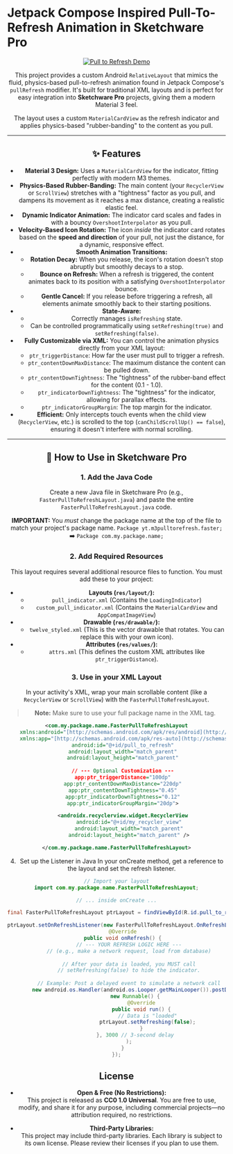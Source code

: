 # Jetpack Compose Inspired Pull-To-Refresh Animation in Sketchware Pro

<div align="center">

[![Pull to Refresh Demo]()]()

This project provides a custom Android `RelativeLayout` that mimics the fluid, physics-based pull-to-refresh animation found in Jetpack Compose's `pullRefresh` modifier. It's built for traditional XML layouts and is perfect for easy integration into **Sketchware Pro** projects, giving them a modern Material 3 feel.

The layout uses a custom `MaterialCardView` as the refresh indicator and applies physics-based "rubber-banding" to the content as you pull.

---

## ✨ Features

* **Material 3 Design:** Uses a `MaterialCardView` for the indicator, fitting perfectly with modern M3 themes.
* **Physics-Based Rubber-Banding:** The main content (your `RecyclerView` or `ScrollView`) stretches with a "tightness" factor as you pull, and dampens its movement as it reaches a max distance, creating a realistic elastic feel.
* **Dynamic Indicator Animation:** The indicator card scales and fades in with a bouncy `OvershootInterpolator` as you pull.
* **Velocity-Based Icon Rotation:** The icon *inside* the indicator card rotates based on the **speed and direction** of your pull, not just the distance, for a dynamic, responsive effect.
* **Smooth Animation Transitions:**
    * **Rotation Decay:** When you release, the icon's rotation doesn't stop abruptly but smoothly decays to a stop.
    * **Bounce on Refresh:** When a refresh is triggered, the content animates back to its position with a satisfying `OvershootInterpolator` bounce.
    * **Gentle Cancel:** If you release before triggering a refresh, all elements animate smoothly back to their starting positions.
* **State-Aware:**
    * Correctly manages `isRefreshing` state.
    * Can be controlled programmatically using `setRefreshing(true)` and `setRefreshing(false)`.
* **Fully Customizable via XML:** You can control the animation physics directly from your XML layout:
    * `ptr_triggerDistance`: How far the user must pull to trigger a refresh.
    * `ptr_contentDownMaxDistance`: The maximum distance the content can be pulled down.
    * `ptr_contentDownTightness`: The "tightness" of the rubber-band effect for the content (0.1 - 1.0).
    * `ptr_indicatorDownTightness`: The "tightness" for the indicator, allowing for parallax effects.
    * `ptr_indicatorGroupMargin`: The top margin for the indicator.
* **Efficient:** Only intercepts touch events when the child view (`RecyclerView`, etc.) is scrolled to the top (`canChildScrollUp() == false`), ensuring it doesn't interfere with normal scrolling.

---

## 🚀 How to Use in Sketchware Pro

### 1. Add the Java Code
Create a new Java file in Sketchware Pro (e.g., `FasterPullToRefreshLayout.java`) and paste the entire `FasterPullToRefreshLayout.java` code.

**IMPORTANT:** You *must* change the package name at the top of the file to match your project's package name.
`Package yt.m3pulltorefresh.faster;` ➡️ `Package com.my.package.name;`

### 2. Add Required Resources
This layout requires several additional resource files to function. You must add these to your project:

* **Layouts (`res/layout/`):**
    * `pull_indicator.xml` (Contains the `LoadingIndicator`)
    * `custom_pull_indicator.xml` (Contains the `MaterialCardView` and `AppCompatImageView`)
* **Drawable (`res/drawable/`):**
    * `twelve_styled.xml` (This is the vector drawable that rotates. You can replace this with your own icon).
* **Attributes (`res/values/`):**
    * `attrs.xml` (This defines the custom XML attributes like `ptr_triggerDistance`).

### 3. Use in your XML Layout
In your activity's XML, wrap your main scrollable content (like a `RecyclerView` or `ScrollView`) with the `FasterPullToRefreshLayout`.

> **Note:** Make sure to use your full package name in the XML tag.

```xml
<com.my.package.name.FasterPullToRefreshLayout
    xmlns:android="[http://schemas.android.com/apk/res/android](http://schemas.android.com/apk/res/android)"
    xmlns:app="[http://schemas.android.com/apk/res-auto](http://schemas.android.com/apk/res-auto)"
    android:id="@+id/pull_to_refresh"
    android:layout_width="match_parent"
    android:layout_height="match_parent"
    
    // --- Optional Customization ---
    app:ptr_triggerDistance="100dp"
    app:ptr_contentDownMaxDistance="220dp"
    app:ptr_contentDownTightness="0.45"
    app:ptr_indicatorDownTightness="0.12"
    app:ptr_indicatorGroupMargin="20dp">

    <androidx.recyclerview.widget.RecyclerView
        android:id="@+id/my_recycler_view"
        android:layout_width="match_parent"
        android:layout_height="match_parent" />

</com.my.package.name.FasterPullToRefreshLayout>
```
4. Set up the Listener in Java
In your onCreate method, get a reference to the layout and set the refresh listener.
```java
// Import your layout
import com.my.package.name.FasterPullToRefreshLayout;

// ... inside onCreate ...

final FasterPullToRefreshLayout ptrLayout = findViewById(R.id.pull_to_refresh);

ptrLayout.setOnRefreshListener(new FasterPullToRefreshLayout.OnRefreshListener() {
    @Override
    public void onRefresh() {
        // --- YOUR REFRESH LOGIC HERE ---
        // (e.g., make a network request, load from database)
        
        // After your data is loaded, you MUST call
        // setRefreshing(false) to hide the indicator.
        
        // Example: Post a delayed event to simulate a network call
        new android.os.Handler(android.os.Looper.getMainLooper()).postDelayed(
            new Runnable() {
                @Override
                public void run() {
                    // Data is "loaded"
                    ptrLayout.setRefreshing(false);
                }
            }, 3000 // 3-second delay
        );
    }
});
```

## License

- **Open & Free (No Restrictions):**  
  This project is released as **CC0 1.0 Universal**. You are free to use, modify, and share it for any purpose, including commercial projects—no attribution required, no restrictions.

- **Third-Party Libraries:**  
  This project may include third-party libraries. Each library is subject to its own license. Please review their licenses if you plan to use them.
